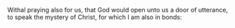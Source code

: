 Withal praying also for us, that God would open unto us a door of utterance, to speak the mystery of Christ, for which I am also in bonds:
